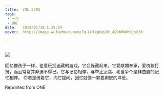 ```yaml
---
title:	VOL.2295
tags:
 - 一个
 - ONE
date:	2019/01/18 1:39:54
cover:	http://image.wufazhuce.com/Fq-LHlxgGqUOt_4QDbMUWKRjy0f0

---
```

![](http://image.wufazhuce.com/Fq-LHlxgGqUOt_4QDbMUWKRjy0f0)
---

回忆像孩子一样，也爱玩捉迷藏的游戏。它会躲藏起来。它爱献媚奉承，爱梳妆打扮，而且常常并非迫不得已。它与记忆相悖，与举止迂腐、老爱争个是非曲直的记忆相悖。 你若是缠着它，向它提问，回忆就像一颗要剥皮的洋葱。
 
Reprinted from ONE
